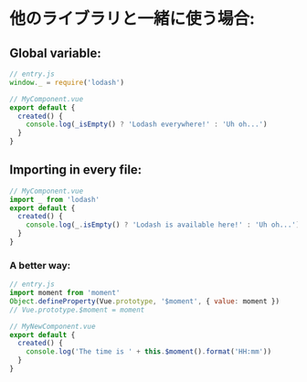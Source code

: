 # 他のライブラリと一緒に使う場合:

## Global variable:

```js
// entry.js
window._ = require('lodash')
```

```js
// MyComponent.vue
export default {
  created() {
    console.log(_isEmpty() ? 'Lodash everywhere!' : 'Uh oh...')
  }
}
```

## Importing in every file:
```js
// MyComponent.vue
import _ from 'lodash'
export default {
  created() {
    console.log(_.isEmpty() ? 'Lodash is available here!' : 'Uh oh...')
  }
}
```

### A better way:
```js
// entry.js
import moment from 'moment'
Object.defineProperty(Vue.prototype, '$moment', { value: moment })
// Vue.prototype.$moment = moment
```

```js
// MyNewComponent.vue
export default {
  created() {
    console.log('The time is ' + this.$moment().format('HH:mm'))
  }
}
```
